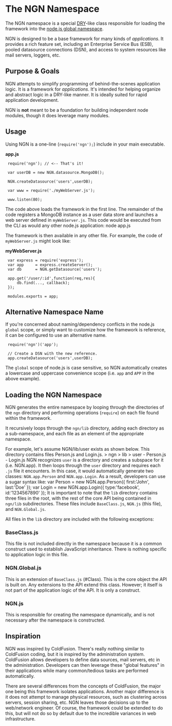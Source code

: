 # The NGN Namespace

The NGN namespace is a special [DRY](http://en.wikipedia.org/wiki/Don't_repeat_yourself)-like class responsible for loading the 
framework into the [node.js global namespace](http://nodejs.org/api/globals.html#globals_global). 

NGN is designed to be a base framework for many kinds of _applications_. It provides a rich feature set, including
an Enterprise Service Bus (ESB), pooled datasource connections (DSN), and access to system resources like mail servers, loggers, etc.

## Purpose & Goals
NGN attempts to simplify programming of behind-the-scenes application logic. It is a framework for _applications_. It's intended for
helping organize and abstract logic in a DRY-like manner. It is ideally suited for rapid application development.

NGN is **not** meant to be a foundation for building independent node modules, though it does leverage many modules.

## Usage 

Using NGN is a one-line (`require('ngn');`) include in your main executable.

**app.js**

     require('ngn'); // <-- That's it!

     var userDB = new NGN.datasource.MongoDB();

     NGN.createDatasource('users',userDB);

     var www = require('./myWebServer.js');

     www.listen(80);

The code above loads the framework in the first line. The remainder of the code registers a MongoDB instance as a user data store 
and launches a web server defined in `myWebServer.js`. This code would be executed from the CLI as would any other node.js application:
     node app.js

The framework is then available in any other file. For example, the code of `myWebServer.js` might look like: 

**myWebServer.js**

     var express = require('express');
     var app     = express.createServer();
     var db      = NGN.getDatasource('users');

     app.get('/user/:id',function(req,res){
         db.find(..., callback);
     });

     modules.exports = app;

## Alternative Namespace Name
If you're concerned about naming/dependency conflicts in the node.js `global` scope, or simply want to customize how the framework is reference, 
it can be configured to use an alternative name.

     require('ngn')('app');
     
     // Create a DSN with the new reference.
     app.createDatasource('users',userDB);

The `global` scope of node.js is case sensitive, so NGN automatically creates a lowercase and uppercase convenience scope 
(i.e. `app` and `APP` in the above example).
 
## Loading the NGN Namespace
NGN generates the entire namespace by looping through the directories of the `ngn` directory
and performing operations (`require`) on each file found within the framework.

It recursively loops through the `ngn/lib` directory, adding each directory as a sub-namespace,
and each file as an element of the appropriate namespace.

For example, let's assume NGN/lib/user exists as shown below. This directory contains files Person.js and Login.js.
    > ngn
        > lib
            > user
                - Person.js
                - Login.js
NGN recognizes `user` is a directory and creates a subspace for it (i.e. NGN.app). It then loops through
the `user` directory and requires each `.js` file it encounters. In this case, it would automatically
generate two classes: `NGN.app.Person` and `NGN.app.Login`. As a result, developers can use a sugar syntax like:
    var Person = new NGN.app.Person({ first:'John', last:'Doe' });
    var Login  = new NGN.app.Login({ type:'facebook', id:'1234567890' });
It is important to note that the `lib` directory contains three files in the root, with the rest of the core API
being contained in `ngn/lib` subdirectories. These files include `BaseClass.js`, `NGN.js` (this file), and `NGN.Global.js`.

All files in the `lib` directory are included with the following exceptions:

### BaseClass.js
This file is not included directly in the namespace because it is a common construct used to establish
JavaScript inheritance. There is nothing specific to application logic in this file.

### NGN.Global.js
This is an extension of `BaseClass.js` (#Class). This is the core object the API is built on. Any extensions to the API
extend this class. However; it itself is not part of the application logic of the API. It is only a construct.

### NGN.js
This is responsible for creating the namespace dynamically, and is not necessary after the namespace
is constructed.


## Inspiration
NGN was inspired by ColdFusion. There's really nothing similar to ColdFusion coding, but it is inspired by the administration
system. ColdFusion allows developers to define data sources, mail servers, etc in the administration. Developers can then
leverage these "global features" in their applications while many common/tedious tasks are performed automatically.

There are several differences from the concepts of ColdFusion, the major one being this framework isolates applications. Another
major difference is it does not attempt to manage physical resources, such as clustering across servers, session sharing, etc.
NGN leaves those decisions up to the web/network engineer. Of course, the framework could be extended to do this, but will not
do so by default due to the incredible variances in web infrastructure.